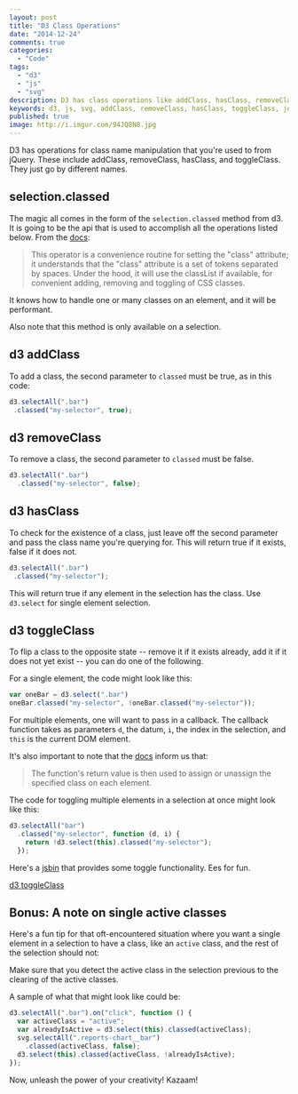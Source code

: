 ```yaml
---
layout: post
title: "D3 Class Operations"
date: "2014-12-24"
comments: true
categories:
  - "Code"
tags:
  - "d3"
  - "js"
  - "svg"
description: D3 has class operations like addClass, hasClass, removeClass, and toggleClass.
keywords: d3, js, svg, addClass, removeClass, hasClass, toggleClass, jquery
published: true
image: http://i.imgur.com/94JQ8N8.jpg
---
```


D3 has operations for class name manipulation that you're used to from jQuery.  These include addClass, removeClass, hasClass, and toggleClass.  They just go by different names.

<!--more-->

## selection.classed

The magic all comes in the form of the `selection.classed` method from d3.  It is going to be the api that is used to accomplish all the operations listed below.  From the [docs](https://github.com/mbostock/d3/wiki/Selections#classed):

> This operator is a convenience routine for setting the "class" attribute; it understands that the "class" attribute is a set of tokens separated by spaces. Under the hood, it will use the classList if available, for convenient adding, removing and toggling of CSS classes.

It knows how to handle one or many classes on an element, and it will be performant.

Also note that this method is only available on a selection.

## d3 addClass

To add a class, the second parameter to `classed` must be true, as in this code:

```js
d3.selectAll(".bar")
 .classed("my-selector", true);
```

## d3 removeClass

To remove a class, the second parameter to `classed` must be false.

```js
d3.selectAll(".bar")
  .classed("my-selector", false);
```

## d3 hasClass

To check for the existence of a class, just leave off the second parameter and pass the class name you're querying for.  This will return true if it exists, false if it does not.

```js
d3.selectAll(".bar")
 .classed("my-selector");
```

This will return true if any element in the selection has the class.  Use `d3.select` for single element selection.

## d3 toggleClass

To flip a class to the opposite state  -- remove it if it exists already, add it if it does not yet exist -- you can do one of the following.

For a single element, the code might look like this:

```js
var oneBar = d3.select(".bar")
oneBar.classed("my-selector", !oneBar.classed("my-selector"));
```

For multiple elements, one will want to pass in a callback.  The callback function takes as parameters `d`, the datum, `i`, the index in the selection, and `this` is the current DOM element.

It's also important to note that the [docs](https://github.com/mbostock/d3/wiki/Selections#classed) inform us that:

> The function's return value is then used to assign or unassign the specified class on each element.

The code for toggling multiple elements in a selection at once might look like this:

```js
d3.selectAll("bar")
  .classed("my-selector", function (d, i) {
    return !d3.select(this).classed("my-selector");
  });
```

Here's a [jsbin](http://jsbin.com/qeyawa/1/edit?html,js,output) that provides some toggle functionality.  Ees for fun.

<a class="jsbin-embed" href="http://jsbin.com/qeyawa/1/embed?output">d3 toggleClass</a><script src="http://static.jsbin.com/js/embed.js"></script>

## Bonus: A note on single active classes

Here's a fun tip for that oft-encountered situation where you want a single element in a selection to have a class, like an `active` class, and the rest of the selection should not:

Make sure that you detect the active class in the selection previous to the clearing of the active classes.

A sample of what that might look like could be:

```js
d3.selectAll(".bar").on("click", function () {
  var activeClass = "active";
  var alreadyIsActive = d3.select(this).classed(activeClass);
  svg.selectAll(".reports-chart__bar")
    .classed(activeClass, false);
  d3.select(this).classed(activeClass, !alreadyIsActive);
});
```

Now, unleash the power of your creativity!  Kazaam!
